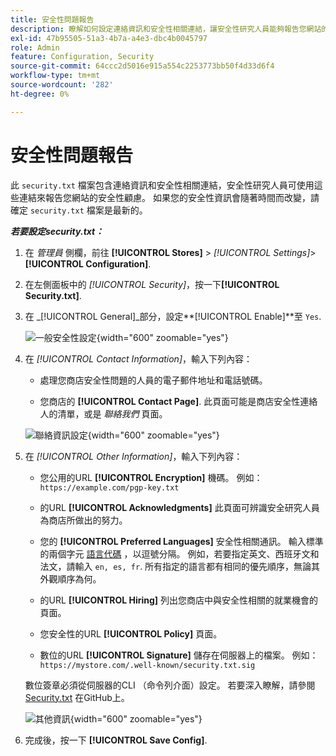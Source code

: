 ```yaml
---
title: 安全性問題報告
description: 瞭解如何設定連絡資訊和安全性相關連結，讓安全性研究人員能夠報告您網站的安全性疑慮。
exl-id: 47b95505-51a3-4b7a-a4e3-dbc4b0045797
role: Admin
feature: Configuration, Security
source-git-commit: 64ccc2d5016e915a554c2253773bb50f4d33d6f4
workflow-type: tm+mt
source-wordcount: '282'
ht-degree: 0%

---
```


# 安全性問題報告

此 `security.txt` 檔案包含連絡資訊和安全性相關連結，安全性研究人員可使用這些連結來報告您網站的安全性顧慮。 如果您的安全性資訊會隨著時間而改變，請確定 `security.txt` 檔案是最新的。

**_若要設定security.txt：_**

1. 在 _管理員_ 側欄，前往 **[!UICONTROL Stores]** > _[!UICONTROL Settings]_>**[!UICONTROL Configuration]**.

1. 在左側面板中的 _[!UICONTROL Security]_，按一下&#x200B;**[!UICONTROL Security.txt]**.

1. 在 _[!UICONTROL General]_部分，設定&#x200B;**[!UICONTROL Enable]**至 `Yes`.

   ![一般安全性設定](../configuration-reference/security/assets/txt-general.png){width="600" zoomable="yes"}

1. 在 _[!UICONTROL Contact Information]_，輸入下列內容：

   - 處理您商店安全性問題的人員的電子郵件地址和電話號碼。

   - 您商店的 **[!UICONTROL Contact Page]**. 此頁面可能是商店安全性連絡人的清單，或是 _聯絡我們_ 頁面。

   ![聯絡資訊設定](../configuration-reference/security/assets/txt-contact-info.png){width="600" zoomable="yes"}

1. 在 _[!UICONTROL Other Information]_，輸入下列內容：

   - 您公用的URL **[!UICONTROL Encryption]** 機碼。 例如： `https://example.com/pgp-key.txt`

   - 的URL **[!UICONTROL Acknowledgments]** 此頁面可辨識安全研究人員為商店所做出的努力。

   - 您的 **[!UICONTROL Preferred Languages]** 安全性相關通訊。 輸入標準的兩個字元 [語言代碼](https://en.wikipedia.org/wiki/List_of_ISO_639-1_codes) ，以逗號分隔。 例如，若要指定英文、西班牙文和法文，請輸入 `en, es, fr`. 所有指定的語言都有相同的優先順序，無論其外觀順序為何。

   - 的URL **[!UICONTROL Hiring]** 列出您商店中與安全性相關的就業機會的頁面。

   - 您安全性的URL **[!UICONTROL Policy]** 頁面。

   - 數位的URL **[!UICONTROL Signature]** 儲存在伺服器上的檔案。 例如： `https://mystore.com/.well-known/security.txt.sig`

   數位簽章必須從伺服器的CLI （命令列介面）設定。 若要深入瞭解，請參閱 [Security.txt](https://github.com/magento/security-package/blob/1.0-develop/Securitytxt/README.md) 在GitHub上。

   ![其他資訊](../configuration-reference/security/assets/txt-other-info.png){width="600" zoomable="yes"}

1. 完成後，按一下 **[!UICONTROL Save Config]**.
